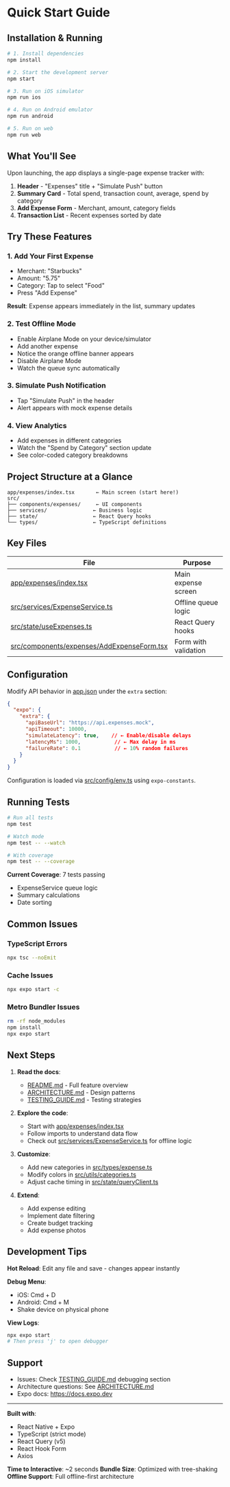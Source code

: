# Quick Start Guide

## Installation & Running

```bash
# 1. Install dependencies
npm install

# 2. Start the development server
npm start

# 3. Run on iOS simulator
npm run ios

# 4. Run on Android emulator
npm run android

# 5. Run on web
npm run web
```

## What You'll See

Upon launching, the app displays a single-page expense tracker with:

1. **Header** - "Expenses" title + "Simulate Push" button
2. **Summary Card** - Total spend, transaction count, average, spend by category
3. **Add Expense Form** - Merchant, amount, category fields
4. **Transaction List** - Recent expenses sorted by date

## Try These Features

### 1. Add Your First Expense
- Merchant: "Starbucks"
- Amount: "5.75"
- Category: Tap to select "Food"
- Press "Add Expense"

**Result**: Expense appears immediately in the list, summary updates

### 2. Test Offline Mode
- Enable Airplane Mode on your device/simulator
- Add another expense
- Notice the orange offline banner appears
- Disable Airplane Mode
- Watch the queue sync automatically

### 3. Simulate Push Notification
- Tap "Simulate Push" in the header
- Alert appears with mock expense details

### 4. View Analytics
- Add expenses in different categories
- Watch the "Spend by Category" section update
- See color-coded category breakdowns

## Project Structure at a Glance

```
app/expenses/index.tsx       ← Main screen (start here!)
src/
├── components/expenses/     ← UI components
├── services/               ← Business logic
├── state/                  ← React Query hooks
└── types/                  ← TypeScript definitions
```

## Key Files

| File | Purpose |
|------|---------|
| [app/expenses/index.tsx](app/expenses/index.tsx) | Main expense screen |
| [src/services/ExpenseService.ts](src/services/ExpenseService.ts) | Offline queue logic |
| [src/state/useExpenses.ts](src/state/useExpenses.ts) | React Query hooks |
| [src/components/expenses/AddExpenseForm.tsx](src/components/expenses/AddExpenseForm.tsx) | Form with validation |

## Configuration

Modify API behavior in [app.json](app.json) under the `extra` section:

```json
{
  "expo": {
    "extra": {
      "apiBaseUrl": "https://api.expenses.mock",
      "apiTimeout": 10000,
      "simulateLatency": true,    // ← Enable/disable delays
      "latencyMs": 1000,           // ← Max delay in ms
      "failureRate": 0.1           // ← 10% random failures
    }
  }
}
```

Configuration is loaded via [src/config/env.ts](src/config/env.ts) using `expo-constants`.

## Running Tests

```bash
# Run all tests
npm test

# Watch mode
npm test -- --watch

# With coverage
npm test -- --coverage
```

**Current Coverage**: 7 tests passing
- ExpenseService queue logic
- Summary calculations
- Date sorting

## Common Issues

### TypeScript Errors
```bash
npx tsc --noEmit
```

### Cache Issues
```bash
npx expo start -c
```

### Metro Bundler Issues
```bash
rm -rf node_modules
npm install
npx expo start
```

## Next Steps

1. **Read the docs**:
   - [README.md](README.md) - Full feature overview
   - [ARCHITECTURE.md](ARCHITECTURE.md) - Design patterns
   - [TESTING_GUIDE.md](TESTING_GUIDE.md) - Testing strategies

2. **Explore the code**:
   - Start with [app/expenses/index.tsx](app/expenses/index.tsx)
   - Follow imports to understand data flow
   - Check out [src/services/ExpenseService.ts](src/services/ExpenseService.ts) for offline logic

3. **Customize**:
   - Add new categories in [src/types/expense.ts](src/types/expense.ts)
   - Modify colors in [src/utils/categories.ts](src/utils/categories.ts)
   - Adjust cache timing in [src/state/queryClient.ts](src/state/queryClient.ts)

4. **Extend**:
   - Add expense editing
   - Implement date filtering
   - Create budget tracking
   - Add expense photos

## Development Tips

**Hot Reload**: Edit any file and save - changes appear instantly

**Debug Menu**:
- iOS: Cmd + D
- Android: Cmd + M
- Shake device on physical phone

**View Logs**:
```bash
npx expo start
# Then press 'j' to open debugger
```

## Support

- Issues: Check [TESTING_GUIDE.md](TESTING_GUIDE.md) debugging section
- Architecture questions: See [ARCHITECTURE.md](ARCHITECTURE.md)
- Expo docs: https://docs.expo.dev

---

**Built with**:
- React Native + Expo
- TypeScript (strict mode)
- React Query (v5)
- React Hook Form
- Axios

**Time to Interactive**: ~2 seconds
**Bundle Size**: Optimized with tree-shaking
**Offline Support**: Full offline-first architecture
